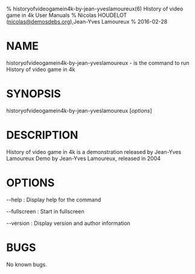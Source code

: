% historyofvideogamein4k-by-jean-yveslamoureux(6) History of video game in 4k User Manuals
% Nicolas HOUDELOT (nicolas@demosdebs.org),Jean-Yves Lamoureux
% 2016-02-28

# NAME
historyofvideogamein4k-by-jean-yveslamoureux - is the command to run History of video game in 4k 

# SYNOPSIS
historyofvideogamein4k-by-jean-yveslamoureux [*options*]

# DESCRIPTION
History of video game in 4k  is a demonstration released by Jean-Yves Lamoureux
Demo by Jean-Yves Lamoureux, released in 2004

# OPTIONS
\--help
:   Display help for the command

\--fullscreen
:   Start in fullscreen

\--version
:   Display version and author information

# BUGS
No known bugs.
